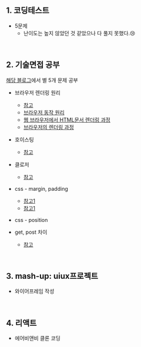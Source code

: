 ## 1. 코딩테스트
- 5문제
  - 난이도는 높지 않았던 것 같았으나 다 풀지 못했다.😢
  
<br/>

## 2. 기술면접 공부
[해당 블로그](https://realmojo.tistory.com/300)에서 별 5개 문제 공부
- 브라우저 렌더링 원리
  - [참고](https://d2.naver.com/helloworld/59361)
  - [브라우저 동작 원리](https://velog.io/@ppohee/%EB%B8%8C%EB%9D%BC%EC%9A%B0%EC%A0%80-%EB%8F%99%EC%9E%91-%EC%9B%90%EB%A6%AC)
  - [웹 브라우저에서 HTML문서 렌더링 과정](https://jeong-pro.tistory.com/90)
  - [브라우저의 렌더링 과정](https://velog.io/@st2702/%EB%B8%8C%EB%9D%BC%EC%9A%B0%EC%A0%80%EC%9D%98-%EB%A0%8C%EB%8D%94%EB%A7%81-%EA%B3%BC%EC%A0%95)
  
- 호이스팅
  - [참고](https://gmlwjd9405.github.io/2019/04/22/javascript-hoisting.html)

- 클로저
  - [참고](https://hyunseob.github.io/2016/08/30/javascript-closure/)
  
- css - margin, padding
  - [참고1](https://www.w3schools.com/css/css_margin.asp)
  - [참고1](https://www.w3schools.com/css/css_padding.asp)
  
- css - position
  
- get, post 차이
  - [참고](https://www.w3schools.com/tags/ref_httpmethods.asp)
  
  
<br/>

## 3. mash-up: uiux프로젝트
- 와이어프레임 작성

<br/>

## 4. 리액트
- 에어비앤비 클론 코딩




